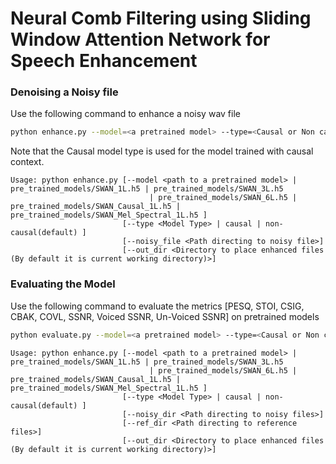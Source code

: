 # Neural Comb Filtering using Sliding Window Attention Network for Speech Enhancement

### Denoising a Noisy file
Use the following command to enhance a noisy wav file
```bash
python enhance.py --model=<a pretrained model> --type=<Causal or Non causal processing> --noisy_file=<Path to the noisy file> --out_dir=<Path to the directory to save enhanced file>
```
Note that the Causal model type is used for the model trained with causal context.
```
Usage: python enhance.py [--model <path to a pretrained model> | pre_trained_models/SWAN_1L.h5 | pre_trained_models/SWAN_3L.h5 
                               | pre_trained_models/SWAN_6L.h5 |  pre_trained_models/SWAN_Causal_1L.h5 | pre_trained_models/SWAN_Mel_Spectral_1L.h5 ]
                         [--type <Model Type> | causal | non-causal(default) ]
                         [--noisy_file <Path directing to noisy file>]
                         [--out_dir <Directory to place enhanced files (By default it is current working directory)>]
```

### Evaluating the Model
Use the following command to evaluate the metrics [PESQ, STOI, CSIG, CBAK, COVL, SSNR, Voiced SSNR, Un-Voiced SSNR] on pretrained models
```bash
python evaluate.py --model=<a pretrained model> --type=<Causal or Non causal processing> --noisy_dir=<Path to the noisy files> --ref_dir=<Path to the reference files> --out_dir=<Path to the directory to save enhanced files>
```
```
Usage: python enhance.py [--model <path to a pretrained model> | pre_trained_models/SWAN_1L.h5 | pre_trained_models/SWAN_3L.h5 
                               | pre_trained_models/SWAN_6L.h5 |  pre_trained_models/SWAN_Causal_1L.h5 | pre_trained_models/SWAN_Mel_Spectral_1L.h5 ]
                         [--type <Model Type> | causal | non-causal(default) ]
                         [--noisy_dir <Path directing to noisy files>]
                         [--ref_dir <Path directing to reference files>]
                         [--out_dir <Directory to place enhanced files (By default it is current working directory)>]
```

